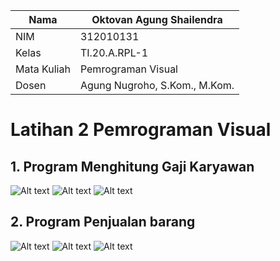 | Nama        | Oktovan Agung Shailendra      |
| ----------- | ----------------------------- |
| NIM         | 312010131                     |
| Kelas       | TI.20.A.RPL-1                 |
| Mata Kuliah | Pemrograman Visual            |
| Dosen       | Agung Nugroho, S.Kom., M.Kom. |

# Latihan 2 Pemrograman Visual

## 1. Program Menghitung Gaji Karyawan

![Alt text](image.png)
![Alt text](image-1.png)
![Alt text](image-2.png)

## 2. Program Penjualan barang

![Alt text](image-3.png)
![Alt text](image-4.png)
![Alt text](image-5.png)
